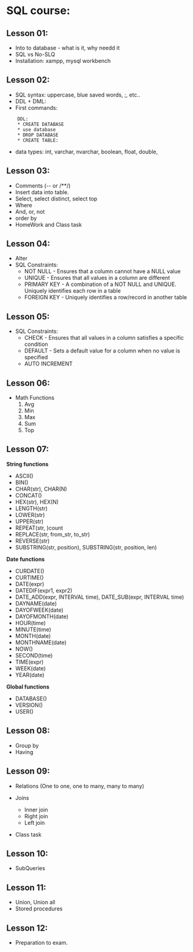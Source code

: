 # SQL course:

## Lesson 01:

- Into to database - what is it, why needd it
- SQL vs No-SLQ
- Installation: xampp, mysql workbench

## Lesson 02:

- SQL syntax: uppercase, blue saved words, ;, etc..
- DDL + DML:
- First commands:

```
    DDL:
    * CREATE DATABASE
    * use database
    * DROP DATABASE
    * CREATE TABLE:
```

- data types: int, varchar, nvarchar, boolean, float, double,

## Lesson 03:

- Comments (-- or /\*\*/)
- Insert data into table.
- Select, select distinct, select top
- Where
- And, or, not
- order by
- HomeWork and Class task

## Lesson 04:

- Alter
- SQL Constraints:
  - NOT NULL - Ensures that a column cannot have a NULL value
  - UNIQUE - Ensures that all values in a column are different
  - PRIMARY KEY - A combination of a NOT NULL and UNIQUE. Uniquely identifies each row in a table
  - FOREIGN KEY - Uniquely identifies a row/record in another table

## Lesson 05:

- SQL Constraints:
  - CHECK - Ensures that all values in a column satisfies a specific condition
  - DEFAULT - Sets a default value for a column when no value is specified
  - AUTO INCREMENT

## Lesson 06:

- Math Functions
  1. Avg
  2. Min
  3. Max
  4. Sum
  5. Top

## Lesson 07:

**String functions**

- ASCII()
- BIN()
- CHAR(str), CHAR(N)
- CONCAT()
- HEX(str), HEX(N)
- LENGTH(str)
- LOWER(str)
- UPPER(str)
- REPEAT(str, )count
- REPLACE(str, from_str, to_str)
- REVERSE(str)
- SUBSTRING(str, position), SUBSTRING(str, position, len)

**Date functions**

- CURDATE()
- CURTIME()
- DATE(expr)
- DATEDIF(expr1, expr2)
- DATE_ADD(expr, INTERVAL time), DATE_SUB(expr, INTERVAL time)
- DAYNAME(date)
- DAYOFWEEK(date)
- DAYOFMONTH(date)
- HOUR(time)
- MINUTE(time)
- MONTH(date)
- MONTHNAME(date)
- NOW()
- SECOND(time)
- TIME(expr)
- WEEK(date)
- YEAR(date)

**Global functions**

- DATABASE()
- VERSION()
- USER()

## Lesson 08:

- Group by
- Having

## Lesson 09:

- Relations (One to one, one to many, many to many)

- Joins
  - Inner join
  - Right join
  - Left join
- Class task

## Lesson 10:

- SubQueries

## Lesson 11:

- Union, Union all
- Stored procedures

## Lesson 12:

- Preparation to exam.
